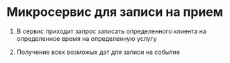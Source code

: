# Микросервис для записи на прием

1. В сервис приходит запрос записать определенного клиента на определенное время на определенную услугу

2. Получение всех возможых дат для записи на событие